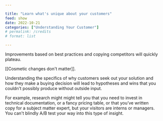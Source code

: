 ```yaml
---

title: "Learn what's unique about your customers"
feed: show
date: 2022-10-21
categories: ["Understanding Your Customer"]
# permalink: /credits
# format: list

---
```


Improvements based on best practices and copying competitors will quickly plateau.

[[Cosmetic changes don't matter]].

Understanding the specifics of why customers seek out your solution and how they make a buying decision will lead to hypotheses and wins that you couldn't possibly produce without outside input.

For example, research might might tell you that you need to invest in technical documentation, or a fancy pricing table, or that you’ve written copy for a subject matter expert, but your visitors are interns or managers. You can't blindly A/B test your way into this type of insight.